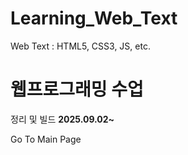 # Learning_Web_Text
Web Text : HTML5, CSS3, JS, etc.

<h1>웹프로그래밍 수업</h1>
정리 및 빌드
<b>2025.09.02~</b>

Go To Main Page
